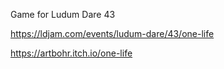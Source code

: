 Game for Ludum Dare 43

https://ldjam.com/events/ludum-dare/43/one-life

https://artbohr.itch.io/one-life
